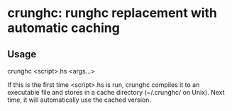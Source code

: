 # crunghc: runghc replacement with automatic caching

## Usage

 crunghc \<script\>.hs \<args...\>

If this is the first time \<script\>.hs is run, crunghc compiles it to an
executable file and stores in a cache directory (~/.crunghc/ on Unix).
Next time, it will automatically use the cached version.
